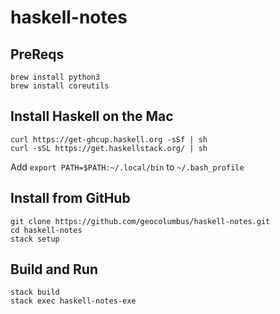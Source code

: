 # haskell-notes

## PreReqs
```
brew install python3
brew install coreutils
```

## Install Haskell on the Mac
```
curl https://get-ghcup.haskell.org -sSf | sh
curl -sSL https://get.haskellstack.org/ | sh
```

Add ```export PATH=$PATH:~/.local/bin``` to ```~/.bash_profile```

## Install from GitHub
```
git clone https://github.com/geocolumbus/haskell-notes.git
cd haskell-notes
stack setup
```

## Build and Run
```
stack build
stack exec haskell-notes-exe
```

